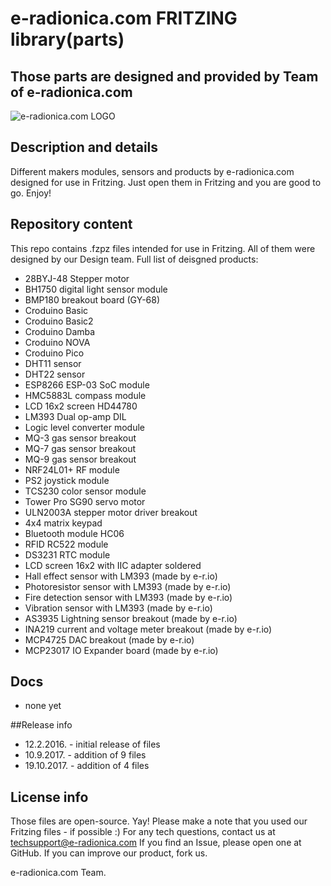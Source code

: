# e-radionica.com FRITZING library(parts)
## Those parts are designed and provided by Team of e-radionica.com
![e-radionica.com LOGO](https://e-radionica.com/productdata/e-radionica.com%201.png)

## Description and details
Different makers modules, sensors and products by e-radionica.com designed for use in Fritzing. Just open them in Fritzing and you are good to go. Enjoy! 

## Repository content
This repo contains .fzpz files intended for use in Fritzing. All of them were designed by our Design team. 
Full list of deisgned products:
- 28BYJ-48 Stepper motor
- BH1750 digital light sensor module
- BMP180 breakout board (GY-68)
- Croduino Basic
- Croduino Basic2
- Croduino Damba
- Croduino NOVA
- Croduino Pico
- DHT11 sensor
- DHT22 sensor
- ESP8266 ESP-03 SoC module
- HMC5883L compass module
- LCD 16x2 screen HD44780
- LM393 Dual op-amp DIL
- Logic level converter module
- MQ-3 gas sensor breakout
- MQ-7 gas sensor breakout
- MQ-9 gas sensor breakout
- NRF24L01+ RF module
- PS2 joystick module
- TCS230 color sensor module
- Tower Pro SG90 servo motor
- ULN2003A stepper motor driver breakout
- 4x4 matrix keypad
- Bluetooth module HC06
- RFID RC522 module
- DS3231 RTC module
- LCD screen 16x2 with IIC adapter soldered
- Hall effect sensor with LM393 (made by e-r.io)
- Photoresistor sensor with LM393 (made by e-r.io)
- Fire detection sensor with LM393 (made by e-r.io)
- Vibration sensor with LM393 (made by e-r.io)
- AS3935 Lightning sensor breakout (made by e-r.io)
- INA219 current and voltage meter breakout (made by e-r.io)
- MCP4725 DAC breakout (made by e-r.io)
- MCP23017 IO Expander board (made by e-r.io)

## Docs
- none yet

##Release info
- 12.2.2016. - initial release of files
- 10.9.2017. - addition of 9 files
- 19.10.2017. - addition of 4 files

## License info
Those files are open-source. Yay! Please make a note that you used our Fritzing files - if possible :) 
For any tech questions, contact us at techsupport@e-radionica.com
If you find an Issue, please open one at GitHub. If you can improve our product, fork us.

e-radionica.com Team.